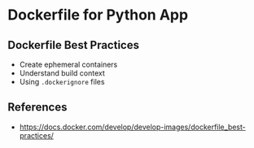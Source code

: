 # Dockerfile for Python App

## Dockerfile Best Practices

- Create ephemeral containers
- Understand build context
- Using `.dockerignore` files

## References

- <https://docs.docker.com/develop/develop-images/dockerfile_best-practices/>
